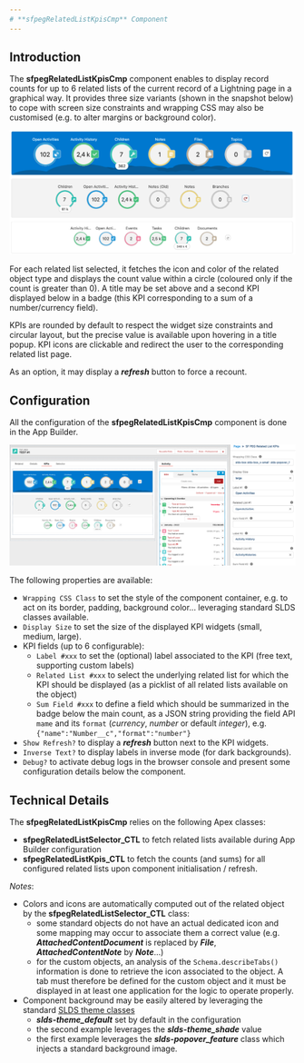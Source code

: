 ```yaml
---
# **sfpegRelatedListKpisCmp** Component
---
```


## Introduction

The **sfpegRelatedListKpisCmp** component enables to display record counts for up to 6 related lists
of the current record of a Lightning page in a graphical way. It provides three size variants
(shown in the snapshot below) to cope with screen size constraints and wrapping CSS may also be customised
(e.g. to alter margins or background color).

![Related List KPIs](/media/sfpegRelatedListKpis.png)

For each related list selected, it fetches the icon and color of the related object type and displays
the count value within a circle (coloured only if the count is greater than 0). A title may be set above
and a second KPI displayed below in a badge (this KPI corresponding to a sum of a number/currency field).

KPIs are rounded by default to respect the widget size constraints and circular layout, but the precise
value is available upon hovering in a title popup.
KPI icons are clickable and redirect the user to the corresponding related list page.

As an option, it may display a ***refresh*** button to force a recount.


## Configuration

All the configuration of the **sfpegRelatedListKpisCmp** component is done in the App Builder.

![Related List KPIs configuration](/media/sfpegRelatedListKpisConfig.png)

The following properties are available:
* `Wrapping CSS Class` to set the style of the component container, e.g. to act on its border, padding, background color... leveraging standard SLDS classes available.
* `Display Size` to set the size of the displayed KPI widgets (small, medium, large).
* KPI fields (up to 6 configurable):
    * `Label #xxx` to set the (optional) label associated to the KPI (free text, supporting custom labels)
    * `Related List #xxx` to select the underlying related list for which the KPI should be displayed (as a picklist of all related lists available on the object)
    * `Sum Field #xxx` to define a field which should be summarized in the badge below the main count, as a JSON string providing the field API `mame` and its `format` (_currency_, _number_ or default _integer_), e.g. `{"name":"Number__c","format":"number"}`
* `Show Refresh?` to display a ***refresh*** button next to the KPI widgets.
* `Inverse Text?` to display labels in inverse mode (for dark backgrounds).
* `Debug?` to activate debug logs in the browser console and present some configuration details below the component.


## Technical Details

The  **sfpegRelatedListKpisCmp** relies on the following Apex classes:
* **sfpegRelatedListSelector_CTL** to fetch related lists available during App Builder configuration
* **sfpegRelatedListKpis_CTL** to fetch the counts (and sums) for all configured related lists upon component initialisation / refresh.

_Notes_:
* Colors and icons are automatically computed out of the related object by the **sfpegRelatedListSelector_CTL** class:
    * some standard objects do not have an actual dedicated icon and some mapping may occur to associate them a correct value (e.g. ***AttachedContentDocument*** is replaced by ***File***, ***AttachedContentNote*** by ***Note***...)
    * for the custom objects, an analysis of the `Schema.describeTabs()` information is done to retrieve the icon associated to the object. A tab must therefore be defined for the custom object and it must be displayed in at least one application for the logic to operate properly.
* Component background may be easily altered by leveraging the standard [SLDS theme classes](https://www.lightningdesignsystem.com/utilities/themes/)
    * ***slds-theme_default*** set by default in the configuration
    * the second example leverages the ***slds-theme_shade*** value
    * the first example leverages the ***slds-popover_feature*** class which injects a standard background image.
 
